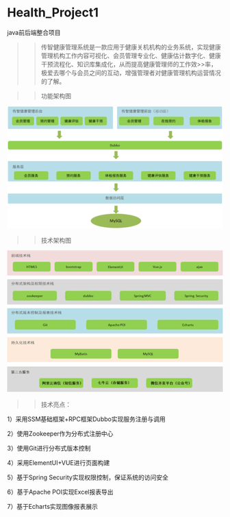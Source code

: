 # Health_Project1

java前后端整合项目

>>传智健康管理系统是一款应用于健康关机机构的业务系统，实现健康管理机构工作内容可视化、会员管理专业化、健康估计数字化、健康干预流程化、知识库集成化，从而提高健康管理师的工作效>>率，极爱去哪个与会员之间的互动，增强管理者对健康管理机构运营情况的了解。

>>功能架构图

![构架图](https://github.com/YyXCyj/Health_Project1/blob/master/images/2.png)

>>技术架构图

![技术图](https://github.com/YyXCyj/Health_Project1/blob/master/images/1.png)

>>技术亮点：

1）采用SSM基础框架+RPC框架Dubbo实现服务注册与调用

2）使用Zookeeper作为分布式注册中心

3）使用Git进行分布式版本控制

4）采用ElementUI+VUE进行页面构建

5）基于Spring Security实现权限控制，保证系统的访问安全

6）基于Apache POI实现Excel报表导出

7）基于Echarts实现图像报表展示
